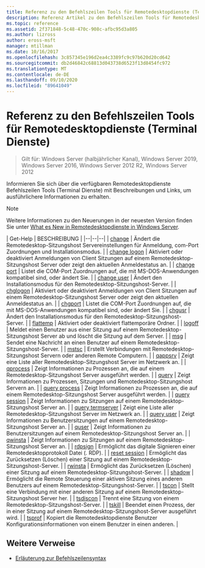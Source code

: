 ```yaml
---
title: Referenz zu den Befehlszeilen Tools für Remotedesktopdienste (Terminal Dienste)
description: Referenz Artikel zu den Befehlszeilen Tools für Remotedesktopdienste (RDS).
ms.topic: reference
ms.assetid: 2f371848-5c48-470c-908c-afbc95d3a805
ms.author: lizross
author: eross-msft
manager: mtillman
ms.date: 10/16/2017
ms.openlocfilehash: 3c857345e196d2ea4c3389fc9c97b620d20cd642
ms.sourcegitcommit: db2d46842c68813d043738d6523f13d8454fc972
ms.translationtype: MT
ms.contentlocale: de-DE
ms.lasthandoff: 09/10/2020
ms.locfileid: "89641049"
---
```

# <a name="remote-desktop-services-terminal-services-command-line-tools-reference"></a>Referenz zu den Befehlszeilen Tools für Remotedesktopdienste (Terminal Dienste)

> Gilt für: Windows Server (halbjährlicher Kanal), Windows Server 2019, Windows Server 2016, Windows Server 2012 R2, Windows Server 2012

Informieren Sie sich über die verfügbaren Remotedesktopdienste Befehlszeilen Tools (Terminal Dienste) mit Beschreibungen und Links, um ausführlichere Informationen zu erhalten.

> [!NOTE]
> Weitere Informationen zu den Neuerungen in der neuesten Version finden Sie unter [What es New in Remotedesktopdienste in Windows Server](/previous-versions/windows/it-pro/windows-server-2012-r2-and-2012/dn283323(v=ws.11)).

| Get-Help | BESCHREIBUNG |
|--|--|--|
| [change](change.md) | Ändert die Remotedesktop-Sitzungshost Servereinstellungen für Anmeldung, com-Port Zuordnungen und Installationsmodus. |
| [change logon](change-logon.md) | Aktiviert oder deaktiviert Anmeldungen von Client Sitzungen auf einem Remotedesktop-Sitzungshost Server oder zeigt den aktuellen Anmeldestatus an. |
| [change port](change-port.md) | Listet die COM-Port Zuordnungen auf, die mit MS-DOS-Anwendungen kompatibel sind, oder ändert Sie. |
| [change user](change-user.md) | Ändert den Installationsmodus für den Remotedesktop-Sitzungshost-Server. |
| [chglogon](chglogon.md) | Aktiviert oder deaktiviert Anmeldungen von Client Sitzungen auf einem Remotedesktop-Sitzungshost Server oder zeigt den aktuellen Anmeldestatus an. |
| [chgport](chgport.md) | Listet die COM-Port Zuordnungen auf, die mit MS-DOS-Anwendungen kompatibel sind, oder ändert Sie. |
| [chgusr](chgusr.md) | Ändert den Installationsmodus für den Remotedesktop-Sitzungshost-Server. |
| [flattemp](flattemp.md) | Aktiviert oder deaktiviert flattemporäre Ordner. |
| [logoff](logoff.md) | Meldet einen Benutzer aus einer Sitzung auf einem Remotedesktop-Sitzungshost Server ab und löscht die Sitzung auf dem Server. |
| [msg](msg.md) | Sendet eine Nachricht an einen Benutzer auf einem Remotedesktop-Sitzungshost-Server. |
| [mstsc](mstsc.md) | Erstellt Verbindungen mit Remotedesktop-Sitzungshost Servern oder anderen Remote Computern. |
| [qappsrv](qappsrv.md) | Zeigt eine Liste aller Remotedesktop-Sitzungshost Server im Netzwerk an. |
| [qprocess](qprocess.md) | Zeigt Informationen zu Prozessen an, die auf einem Remotedesktop-Sitzungshost Server ausgeführt werden. |
| [query](query.md) | Zeigt Informationen zu Prozessen, Sitzungen und Remotedesktop-Sitzungshost Servern an. |
| [query process](query-process.md) | Zeigt Informationen zu Prozessen an, die auf einem Remotedesktop-Sitzungshost Server ausgeführt werden. |
| [query session](query-session.md) | Zeigt Informationen zu Sitzungen auf einem Remotedesktop-Sitzungshost Server an. |
| [query termserver](query-termserver.md) | Zeigt eine Liste aller Remotedesktop-Sitzungshost Server im Netzwerk an. |
| [query user](query-user.md) | Zeigt Informationen zu Benutzersitzungen auf einem Remotedesktop-Sitzungshost Server an. |
| [quser](quser.md) | Zeigt Informationen zu Benutzersitzungen auf einem Remotedesktop-Sitzungshost Server an. |
| [qwinsta](qwinsta.md) | Zeigt Informationen zu Sitzungen auf einem Remotedesktop-Sitzungshost Server an. |
| [rdpsign](rdpsign.md) | Ermöglicht das digitale Signieren einer Remotedesktopprotokoll Datei (. RDP). |
| [reset session](reset-session.md) | Ermöglicht das Zurücksetzen (Löschen) einer Sitzung auf einem Remotedesktop-Sitzungshost-Server. |
| [rwinsta](rwinsta.md) | Ermöglicht das Zurücksetzen (Löschen) einer Sitzung auf einem Remotedesktop-Sitzungshost-Server. |
| [shadow](shadow.md) | Ermöglicht die Remote Steuerung einer aktiven Sitzung eines anderen Benutzers auf einem Remotedesktop-Sitzungshost-Server. |
| [tscon](tscon.md) | Stellt eine Verbindung mit einer anderen Sitzung auf einem Remotedesktop-Sitzungshost Server her. |
| [tsdiscon](tsdiscon.md) | Trennt eine Sitzung von einem Remotedesktop-Sitzungshost-Server. |
| [tskill](tskill.md) | Beendet einen Prozess, der in einer Sitzung auf einem Remotedesktop-Sitzungshost-Server ausgeführt wird. |
| [tsprof](tsprof.md) | Kopiert die Remotedesktopdienste Benutzer Konfigurationsinformationen von einem Benutzer in einen anderen. |

## <a name="additional-references"></a>Weitere Verweise

- [Erläuterung zur Befehlszeilensyntax](command-line-syntax-key.md)